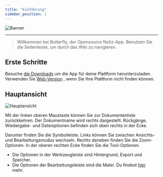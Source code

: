 ```yaml
---
title: "Einführung"
sidebar_position: 1
---
```


![Banner](/img/banner.png)

---

> Willkommen bei Butterfly, der Opensource Notiz-App. Benutzen Sie die Seitenleiste, um durch das Wiki zu navigieren.

## Erste Schritte

Besuche [die Downloads](/downloads) um die App für deine Plattform herunterzuladen. Verwenden Sie [Web-Version](https://web.butterfly.linwood.dev) , wenn Sie Ihre Plattform nicht finden können.

## Hauptansicht

![Hauptansicht](main.png)

Mit der linken oberen Maustaste können Sie zur Dokumentenliste zurückkehren. Der Dokumentname wird rechts dargestellt. Rückgänge, Wiedergabe- und Dateioptionen befinden sich oben rechts in der Ecke.

Darunter finden Sie die Symbolleiste. Links können Sie zwischen Ansichts- und Bearbeitungsmodus wechseln. Rechts daneben finden Sie die Zoom-Optionen. In der oberen rechten Ecke finden Sie die Tool-Optionen.

- Die Optionen in der Werkzeugleiste sind Hintergrund, Export und Speicher.
- Die Optionen der Bearbeitungsleiste sind die Maler. Du findest [hier](background) mehr.
